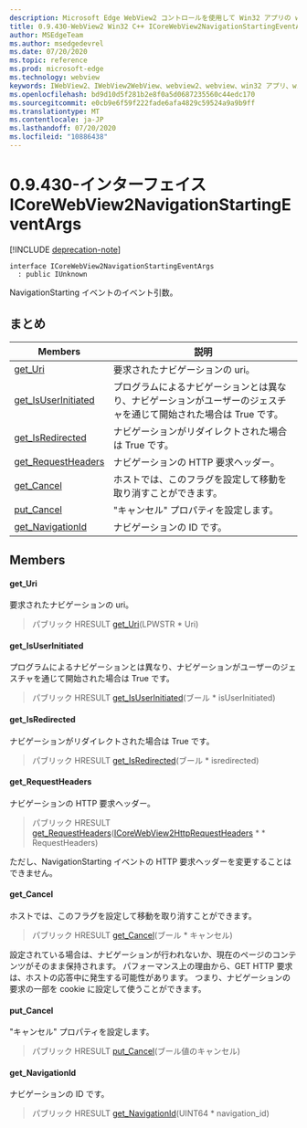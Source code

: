 ```yaml
---
description: Microsoft Edge WebView2 コントロールを使用して Win32 アプリの web コンテンツをホストする
title: 0.9.430-WebView2 Win32 C++ ICoreWebView2NavigationStartingEventArgs
author: MSEdgeTeam
ms.author: msedgedevrel
ms.date: 07/20/2020
ms.topic: reference
ms.prod: microsoft-edge
ms.technology: webview
keywords: IWebView2、IWebView2WebView、webview2、webview、win32 アプリ、win32、edge、ICoreWebView2、ICoreWebView2Host、browser control、edge html
ms.openlocfilehash: bd9d10d5f281b2e8f0a5d0687235560c44edc170
ms.sourcegitcommit: e0cb9e6f59f222fade6afa4829c59524a9a9b9ff
ms.translationtype: MT
ms.contentlocale: ja-JP
ms.lasthandoff: 07/20/2020
ms.locfileid: "10886438"
---
```

# 0.9.430-インターフェイス ICoreWebView2NavigationStartingEventArgs 

[!INCLUDE [deprecation-note](../../includes/deprecation-note.md)]

```
interface ICoreWebView2NavigationStartingEventArgs
  : public IUnknown
```

NavigationStarting イベントのイベント引数。

## まとめ

 Members                        | 説明
--------------------------------|---------------------------------------------
[get_Uri](#get_uri) | 要求されたナビゲーションの uri。
[get_IsUserInitiated](#get_isuserinitiated) | プログラムによるナビゲーションとは異なり、ナビゲーションがユーザーのジェスチャを通じて開始された場合は True です。
[get_IsRedirected](#get_isredirected) | ナビゲーションがリダイレクトされた場合は True です。
[get_RequestHeaders](#get_requestheaders) | ナビゲーションの HTTP 要求ヘッダー。
[get_Cancel](#get_cancel) | ホストでは、このフラグを設定して移動を取り消すことができます。
[put_Cancel](#put_cancel) | "キャンセル" プロパティを設定します。
[get_NavigationId](#get_navigationid) | ナビゲーションの ID です。

## Members

#### get_Uri 

要求されたナビゲーションの uri。

> パブリック HRESULT [get_Uri](#get_uri)(LPWSTR * Uri)

#### get_IsUserInitiated 

プログラムによるナビゲーションとは異なり、ナビゲーションがユーザーのジェスチャを通じて開始された場合は True です。

> パブリック HRESULT [get_IsUserInitiated](#get_isuserinitiated)(ブール * isUserInitiated)

#### get_IsRedirected 

ナビゲーションがリダイレクトされた場合は True です。

> パブリック HRESULT [get_IsRedirected](#get_isredirected)(ブール * isredirected)

#### get_RequestHeaders 

ナビゲーションの HTTP 要求ヘッダー。

> パブリック HRESULT [get_RequestHeaders](#get_requestheaders)([ICoreWebView2HttpRequestHeaders](ICoreWebView2HttpRequestHeaders.md) * * RequestHeaders)

ただし、NavigationStarting イベントの HTTP 要求ヘッダーを変更することはできません。

#### get_Cancel 

ホストでは、このフラグを設定して移動を取り消すことができます。

> パブリック HRESULT [get_Cancel](#get_cancel)(ブール * キャンセル)

設定されている場合は、ナビゲーションが行われないか、現在のページのコンテンツがそのまま保持されます。 パフォーマンス上の理由から、GET HTTP 要求は、ホストの応答中に発生する可能性があります。 つまり、ナビゲーションの要求の一部を cookie に設定して使うことができます。

#### put_Cancel 

"キャンセル" プロパティを設定します。

> パブリック HRESULT [put_Cancel](#put_cancel)(ブール値のキャンセル)

#### get_NavigationId 

ナビゲーションの ID です。

> パブリック HRESULT [get_NavigationId](#get_navigationid)(UINT64 * navigation_id)

